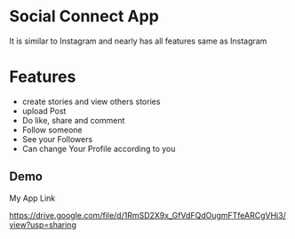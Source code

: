 
# Social Connect App

It is similar to Instagram and nearly has all features same as Instagram


# Features
 
 - create stories and view others stories
 - upload Post
 - Do like, share and comment
 - Follow someone
 - See your Followers
 - Can change Your Profile according to you
 

## Demo

My App Link

https://drive.google.com/file/d/1RmSD2X9x_GfVdFQdOugmFTfeARCgVHi3/view?usp=sharing
